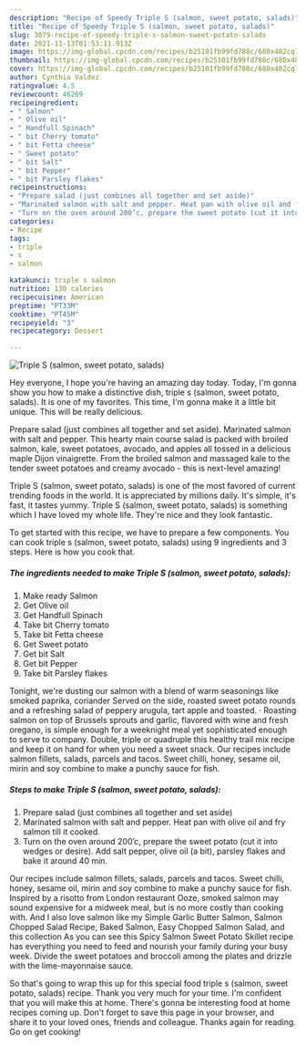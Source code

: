 ```yaml
---
description: "Recipe of Speedy Triple S (salmon, sweet potato, salads)"
title: "Recipe of Speedy Triple S (salmon, sweet potato, salads)"
slug: 3079-recipe-of-speedy-triple-s-salmon-sweet-potato-salads
date: 2021-11-13T01:53:11.913Z
image: https://img-global.cpcdn.com/recipes/b25101fb99fd788c/680x482cq70/triple-s-salmon-sweet-potato-salads-recipe-main-photo.jpg
thumbnail: https://img-global.cpcdn.com/recipes/b25101fb99fd788c/680x482cq70/triple-s-salmon-sweet-potato-salads-recipe-main-photo.jpg
cover: https://img-global.cpcdn.com/recipes/b25101fb99fd788c/680x482cq70/triple-s-salmon-sweet-potato-salads-recipe-main-photo.jpg
author: Cynthia Valdez
ratingvalue: 4.5
reviewcount: 46269
recipeingredient:
- " Salmon"
- " Olive oil"
- " Handfull Spinach"
- " bit Cherry tomato"
- " bit Fetta cheese"
- " Sweet potato"
- " bit Salt"
- " bit Pepper"
- " bit Parsley flakes"
recipeinstructions:
- "Prepare salad (just combines all together and set aside)"
- "Marinated salmon with salt and pepper. Heat pan with olive oil and fry salmon till it cooked."
- "Turn on the oven around 200’c, prepare the sweet potato (cut it into wedges or desire). Add salt pepper, olive oil (a bit), parsley flakes and bake it around 40 min."
categories:
- Recipe
tags:
- triple
- s
- salmon

katakunci: triple s salmon 
nutrition: 130 calories
recipecuisine: American
preptime: "PT33M"
cooktime: "PT45M"
recipeyield: "3"
recipecategory: Dessert

---
```



![Triple S (salmon, sweet potato, salads)](https://img-global.cpcdn.com/recipes/b25101fb99fd788c/680x482cq70/triple-s-salmon-sweet-potato-salads-recipe-main-photo.jpg)

Hey everyone, I hope you're having an amazing day today. Today, I'm gonna show you how to make a distinctive dish, triple s (salmon, sweet potato, salads). It is one of my favorites. This time, I'm gonna make it a little bit unique. This will be really delicious.

Prepare salad (just combines all together and set aside). Marinated salmon with salt and pepper. This hearty main course salad is packed with broiled salmon, kale, sweet potatoes, avocado, and apples all tossed in a delicious maple Dijon vinaigrette. From the broiled salmon and massaged kale to the tender sweet potatoes and creamy avocado - this is next-level amazing!

Triple S (salmon, sweet potato, salads) is one of the most favored of current trending foods in the world. It is appreciated by millions daily. It's simple, it's fast, it tastes yummy. Triple S (salmon, sweet potato, salads) is something which I have loved my whole life. They're nice and they look fantastic.


To get started with this recipe, we have to prepare a few components. You can cook triple s (salmon, sweet potato, salads) using 9 ingredients and 3 steps. Here is how you cook that.

<!--inarticleads1-->

##### The ingredients needed to make Triple S (salmon, sweet potato, salads):

1. Make ready  Salmon
1. Get  Olive oil
1. Get  Handfull Spinach
1. Take  bit Cherry tomato
1. Take  bit Fetta cheese
1. Get  Sweet potato
1. Get  bit Salt
1. Get  bit Pepper
1. Take  bit Parsley flakes


Tonight, we&#39;re dusting our salmon with a blend of warm seasonings like smoked paprika, coriander Served on the side, roasted sweet potato rounds and a refreshing salad of peppery arugula, tart apple and toasted. · Roasting salmon on top of Brussels sprouts and garlic, flavored with wine and fresh oregano, is simple enough for a weeknight meal yet sophisticated enough to serve to company. Double, triple or quadruple this healthy trail mix recipe and keep it on hand for when you need a sweet snack. Our recipes include salmon fillets, salads, parcels and tacos. Sweet chilli, honey, sesame oil, mirin and soy combine to make a punchy sauce for fish. 

<!--inarticleads2-->

##### Steps to make Triple S (salmon, sweet potato, salads):

1. Prepare salad (just combines all together and set aside)
1. Marinated salmon with salt and pepper. Heat pan with olive oil and fry salmon till it cooked.
1. Turn on the oven around 200’c, prepare the sweet potato (cut it into wedges or desire). Add salt pepper, olive oil (a bit), parsley flakes and bake it around 40 min.


Our recipes include salmon fillets, salads, parcels and tacos. Sweet chilli, honey, sesame oil, mirin and soy combine to make a punchy sauce for fish. Inspired by a risotto from London restaurant Ooze, smoked salmon may sound expensive for a midweek meal, but is no more costly than cooking with. And I also love salmon like my Simple Garlic Butter Salmon, Salmon Chopped Salad Recipe, Baked Salmon, Easy Chopped Salmon Salad, and this collection As you can see this Spicy Salmon Sweet Potato Skillet recipe has everything you need to feed and nourish your family during your busy week. Divide the sweet potatoes and broccoli among the plates and drizzle with the lime-mayonnaise sauce. 

So that's going to wrap this up for this special food triple s (salmon, sweet potato, salads) recipe. Thank you very much for your time. I'm confident that you will make this at home. There's gonna be interesting food at home recipes coming up. Don't forget to save this page in your browser, and share it to your loved ones, friends and colleague. Thanks again for reading. Go on get cooking!
